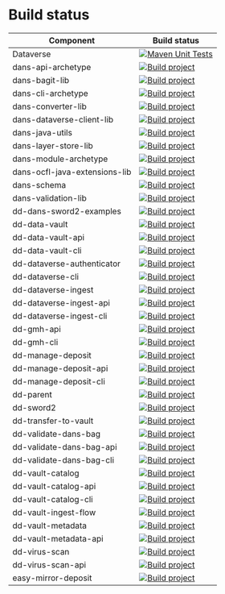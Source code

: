 Build status
============

| Component                     | Build status                                                                                                                                                                                                 |
|-------------------------------|--------------------------------------------------------------------------------------------------------------------------------------------------------------------------------------------------------------|
| Dataverse                     | [![Maven Unit Tests](https://github.com/IQSS/dataverse/actions/workflows/maven_unit_test.yml/badge.svg)](https://github.com/IQSS/dataverse/actions/workflows/maven_unit_test.yml)                            |
| dans-api-archetype            | [![Build project](https://github.com/DANS-KNAW/dans-api-archetype/actions/workflows/build.yml/badge.svg)](https://github.com/DANS-KNAW/dans-api-archetype/actions/workflows/build.yml)                       |
| dans-bagit-lib                | [![Build project](https://github.com/DANS-KNAW/dans-bagit-lib/actions/workflows/build.yml/badge.svg)](https://github.com/DANS-KNAW/dans-bagit-lib/actions/workflows/build.yml)                               |
| dans-cli-archetype            | [![Build project](https://github.com/DANS-KNAW/dans-cli-archetype/actions/workflows/build.yml/badge.svg)](https://github.com/DANS-KNAW/dans-cli-archetype/actions/workflows/build.yml)                       |
| dans-converter-lib            | [![Build project](https://github.com/DANS-KNAW/dans-converter-lib/actions/workflows/build.yml/badge.svg)](https://github.com/DANS-KNAW/dans-converter-lib/actions/workflows/build.yml)                       |
| dans-dataverse-client-lib     | [![Build project](https://github.com/DANS-KNAW/dans-dataverse-client-lib/actions/workflows/build.yml/badge.svg)](https://github.com/DANS-KNAW/dans-dataverse-client-lib/actions/workflows/build.yml)         |
| dans-java-utils               | [![Build project](https://github.com/DANS-KNAW/dans-java-utils/actions/workflows/build.yml/badge.svg)](https://github.com/DANS-KNAW/dans-java-utils/actions/workflows/build.yml)                             |
| dans-layer-store-lib          | [![Build project](https://github.com/DANS-KNAW/dans-layer-store-lib/actions/workflows/build.yml/badge.svg)](https://github.com/DANS-KNAW/dans-layer-store-lib/actions/workflows/build.yml)                   |
| dans-module-archetype         | [![Build project](https://github.com/DANS-KNAW/dans-module-archetype/actions/workflows/build.yml/badge.svg)](https://github.com/DANS-KNAW/dans-module-archetype/actions/workflows/build.yml)                 |
| dans-ocfl-java-extensions-lib | [![Build project](https://github.com/DANS-KNAW/dans-ocfl-java-extensions-lib/actions/workflows/build.yml/badge.svg)](https://github.com/DANS-KNAW/dans-ocfl-java-extensions-lib/actions/workflows/build.yml) |
| dans-schema                   | [![Build project](https://github.com/DANS-KNAW/dans-schema/actions/workflows/build.yml/badge.svg)](https://github.com/DANS-KNAW/dans-schema/actions/workflows/build.yml)                                     |
| dans-validation-lib           | [![Build project](https://github.com/DANS-KNAW/dans-validation-lib/actions/workflows/build.yml/badge.svg)](https://github.com/DANS-KNAW/dans-validation-lib/actions/workflows/build.yml)                     |
| dd-dans-sword2-examples       | [![Build project](https://github.com/DANS-KNAW/dd-dans-sword2-examples/actions/workflows/build.yml/badge.svg)](https://github.com/DANS-KNAW/dd-dans-sword2-examples/actions/workflows/build.yml)             |
| dd-data-vault                 | [![Build project](https://github.com/DANS-KNAW/dd-data-vault/actions/workflows/build.yml/badge.svg)](https://github.com/DANS-KNAW/dd-data-vault/actions/workflows/build.yml)                                 |
| dd-data-vault-api             | [![Build project](https://github.com/DANS-KNAW/dd-data-vault-api/actions/workflows/build.yml/badge.svg)](https://github.com/DANS-KNAW/dd-data-vault-api/actions/workflows/build.yml)                         |
| dd-data-vault-cli             | [![Build project](https://github.com/DANS-KNAW/dd-data-vault-cli/actions/workflows/build.yml/badge.svg)](https://github.com/DANS-KNAW/dd-data-vault-cli/actions/workflows/build.yml)                         |
| dd-dataverse-authenticator    | [![Build project](https://github.com/DANS-KNAW/dd-dataverse-authenticator/actions/workflows/build.yml/badge.svg)](https://github.com/DANS-KNAW/dd-dataverse-authenticator/actions/workflows/build.yml)       |
| dd-dataverse-cli              | [![Build project](https://github.com/DANS-KNAW/dd-dataverse-cli/actions/workflows/build.yml/badge.svg)](https://github.com/DANS-KNAW/dd-dataverse-cli/actions/workflows/build.yml)                           |
| dd-dataverse-ingest           | [![Build project](https://github.com/DANS-KNAW/dd-dataverse-ingest/actions/workflows/build.yml/badge.svg)](https://github.com/DANS-KNAW/dd-dataverse-ingest/actions/workflows/build.yml)                     |
| dd-dataverse-ingest-api       | [![Build project](https://github.com/DANS-KNAW/dd-dataverse-ingest-api/actions/workflows/build.yml/badge.svg)](https://github.com/DANS-KNAW/dd-dataverse-ingest-api/actions/workflows/build.yml)             |
| dd-dataverse-ingest-cli       | [![Build project](https://github.com/DANS-KNAW/dd-dataverse-ingest-cli/actions/workflows/build.yml/badge.svg)](https://github.com/DANS-KNAW/dd-dataverse-ingest-cli/actions/workflows/build.yml)             |
| dd-gmh-api                    | [![Build project](https://github.com/DANS-KNAW/dd-gmh-api/actions/workflows/build.yml/badge.svg)](https://github.com/DANS-KNAW/dd-gmh-api/actions/workflows/build.yml)                                       |
| dd-gmh-cli                    | [![Build project](https://github.com/DANS-KNAW/dd-gmh-cli/actions/workflows/build.yml/badge.svg)](https://github.com/DANS-KNAW/dd-gmh-cli/actions/workflows/build.yml)                                       |
| dd-manage-deposit             | [![Build project](https://github.com/DANS-KNAW/dd-manage-deposit/actions/workflows/build.yml/badge.svg)](https://github.com/DANS-KNAW/dd-manage-deposit/actions/workflows/build.yml)                         |
| dd-manage-deposit-api         | [![Build project](https://github.com/DANS-KNAW/dd-manage-deposit-api/actions/workflows/build.yml/badge.svg)](https://github.com/DANS-KNAW/dd-manage-deposit-api/actions/workflows/build.yml)                 |
| dd-manage-deposit-cli         | [![Build project](https://github.com/DANS-KNAW/dd-manage-deposit-cli/actions/workflows/build.yml/badge.svg)](https://github.com/DANS-KNAW/dd-manage-deposit-cli/actions/workflows/build.yml)                 |
| dd-parent                     | [![Build project](https://github.com/DANS-KNAW/dd-parent/actions/workflows/build.yml/badge.svg)](https://github.com/DANS-KNAW/dd-parent/actions/workflows/build.yml)                                         |
| dd-sword2                     | [![Build project](https://github.com/DANS-KNAW/dd-sword2/actions/workflows/build.yml/badge.svg)](https://github.com/DANS-KNAW/dd-sword2/actions/workflows/build.yml)                                         |
| dd-transfer-to-vault          | [![Build project](https://github.com/DANS-KNAW/dd-transfer-to-vault/actions/workflows/build.yml/badge.svg)](https://github.com/DANS-KNAW/dd-transfer-to-vault/actions/workflows/build.yml)                   |
| dd-validate-dans-bag          | [![Build project](https://github.com/DANS-KNAW/dd-validate-dans-bag/actions/workflows/build.yml/badge.svg)](https://github.com/DANS-KNAW/dd-validate-dans-bag/actions/workflows/build.yml)                   |
| dd-validate-dans-bag-api      | [![Build project](https://github.com/DANS-KNAW/dd-validate-dans-bag-api/actions/workflows/build.yml/badge.svg)](https://github.com/DANS-KNAW/dd-validate-dans-bag-api/actions/workflows/build.yml)           |
| dd-validate-dans-bag-cli      | [![Build project](https://github.com/DANS-KNAW/dd-validate-dans-bag-cli/actions/workflows/build.yml/badge.svg)](https://github.com/DANS-KNAW/dd-validate-dans-bag-cli/actions/workflows/build.yml)           |
| dd-vault-catalog              | [![Build project](https://github.com/DANS-KNAW/dd-vault-catalog/actions/workflows/build.yml/badge.svg)](https://github.com/DANS-KNAW/dd-vault-catalog/actions/workflows/build.yml)                           |
| dd-vault-catalog-api          | [![Build project](https://github.com/DANS-KNAW/dd-vault-catalog-api/actions/workflows/build.yml/badge.svg)](https://github.com/DANS-KNAW/dd-vault-catalog-api/actions/workflows/build.yml)                   |
| dd-vault-catalog-cli          | [![Build project](https://github.com/DANS-KNAW/dd-vault-catalog-cli/actions/workflows/build.yml/badge.svg)](https://github.com/DANS-KNAW/dd-vault-catalog-cli/actions/workflows/build.yml)                   |
| dd-vault-ingest-flow          | [![Build project](https://github.com/DANS-KNAW/dd-vault-ingest-flow/actions/workflows/build.yml/badge.svg)](https://github.com/DANS-KNAW/dd-vault-ingest-flow/actions/workflows/build.yml)                   |
| dd-vault-metadata             | [![Build project](https://github.com/DANS-KNAW/dd-vault-metadata/actions/workflows/build.yml/badge.svg)](https://github.com/DANS-KNAW/dd-vault-metadata/actions/workflows/build.yml)                         |
| dd-vault-metadata-api         | [![Build project](https://github.com/DANS-KNAW/dd-vault-metadata-api/actions/workflows/build.yml/badge.svg)](https://github.com/DANS-KNAW/dd-vault-metadata-api/actions/workflows/build.yml)                 |
| dd-virus-scan                 | [![Build project](https://github.com/DANS-KNAW/dd-virus-scan/actions/workflows/build.yml/badge.svg)](https://github.com/DANS-KNAW/dd-virus-scan/actions/workflows/build.yml)                                 |
| dd-virus-scan-api             | [![Build project](https://github.com/DANS-KNAW/dd-virus-scan-api/actions/workflows/build.yml/badge.svg)](https://github.com/DANS-KNAW/dd-virus-scan-api/actions/workflows/build.yml)                         |
| easy-mirror-deposit           | [![Build project](https://github.com/DANS-KNAW/easy-mirror-deposit/actions/workflows/build.yml/badge.svg)](https://github.com/DANS-KNAW/easy-mirror-deposit/actions/workflows/build.yml)                     |
